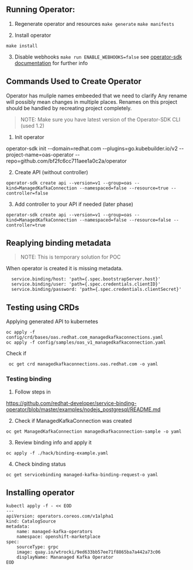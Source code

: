 ## Running Operator:

1. Regenerate operator and resources
   `make generate`
   `make manifests`
  
2. Install operator

  `make install`

3. Disable webhooks `make run ENABLE_WEBHOOKS=false`
see [operator-sdk documentation](https://sdk.operatorframework.io/docs/building-operators/golang/tutorial/) for further info

## Commands Used to Create Operator

Operator has muliple names embeeded that we need to clarify
Any rename will possibly mean changes in multiple places.
Renames on this project should be handled by recreating project completely.


> NOTE: Make sure you have latest version of the Operator-SDK CLI (used 1.2)

1. Init operator

operator-sdk init --domain=redhat.com --plugins=go.kubebuilder.io/v2 --project-name=oas-operator --repo=github.com/bf2fc6cc711aee1a0c2a/operator

2. Create API (without controller)
```
operator-sdk create api --version=v1 --group=oas --kind=ManagedKafkaConnection --namespaced=false --resource=true --controller=false
```

3. Add controller to your API if needed (later phase)

```
operator-sdk create api --version=v1 --group=oas --kind=ManagedKafkaConnection --namespaced=false --resource=false --controller=true
```

## Reaplying binding metadata

> NOTE: This is temporary solution for POC

When operator is created it is missing metadata.

```
  service.binding/host: 'path={.spec.bootstrapServer.host}'
  service.binding/user: 'path={.spec.credentials.clientID}'
  service.binding/password: 'path={.spec.credentials.clientSecret}'
```

## Testing using CRDs

Applying generated API to kubernetes

```
oc apply -f config/crd/bases/oas.redhat.com_managedkafkaconnections.yaml 
oc apply -f config/samples/oas_v1_managedkafkaconnection.yaml 
```

Check if 

```
 oc get crd managedkafkaconnections.oas.redhat.com -o yaml
```

### Testing binding

1. Follow steps in

https://github.com/redhat-developer/service-binding-operator/blob/master/examples/nodejs_postgresql/README.md

2. Check if ManagedKafkaConnection was created
```
oc get ManagedKafkaConnection managedkafkaconnection-sample -o yaml
```

3. Review binding info and apply it
```
oc apply -f ./hack/binding-example.yaml
```

4. Check binding status
```
oc get servicebinding managed-kafka-binding-request-o yaml
```

## Installing operator

```
kubectl apply -f - << EOD
---
apiVersion: operators.coreos.com/v1alpha1
kind: CatalogSource
metadata:
    name: managed-kafka-operators
    namespace: openshift-marketplace
spec:
    sourceType: grpc
    image: quay.io/wtrocki/9ed633bb57ee71f8865ba7a442a73c06
    displayName: Mananaged Kafka Operator
EOD
```